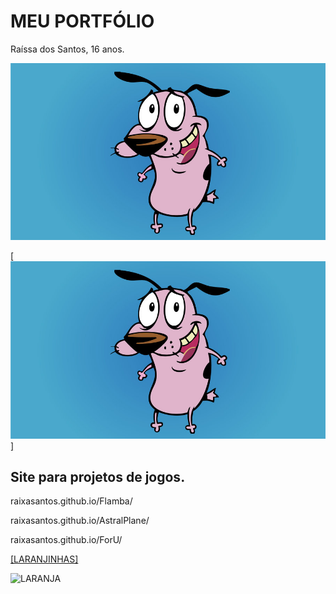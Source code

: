 # MEU PORTFÓLIO
Raíssa dos Santos, 16 anos.

![imagem1](coragem.jpg)

<a href="http://coragem.com.br" target="_blank"> [![imagem1](coragem.jpg)] </a>

## Site para projetos de jogos.

raixasantos.github.io/Flamba/

raixasantos.github.io/AstralPlane/

raixasantos.github.io/ForU/

<a href="https://www.estudopratico.com.br/wp-content/uploads/2017/11/laranja-caixa-cor-alaranjado.jpg"> [LARANJINHAS] </a>

![LARANJA](https://www.estudopratico.com.br/wp-content/uploads/2017/11/laranja-caixa-cor-alaranjado.jpg)
